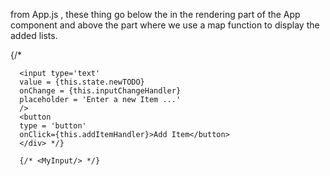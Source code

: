 from App.js , these thing go below the <Navbar/> in the rendering part of the App component and above the part where we use a map function to display the added lists.

  {/* <div className='input-control'>
        
      <input type='text' 
      value = {this.state.newTODO}
      onChange = {this.inputChangeHandler}
      placeholder = 'Enter a new Item ...'
      />
      <button 
      type = 'button'
      onClick={this.addItemHandler}>Add Item</button>
      </div> */}

      {/* <MyInput/> */}
